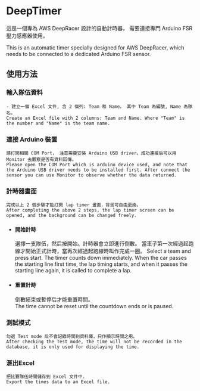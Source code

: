 # DeepTimer

這是一個專為 AWS DeepRacer 設計的自動計時器， 需要連接專門 Arduino FSR 壓力感應器使用。

This is an automatic timer specially designed for AWS DeepRacer, which needs to be connected to a dedicated Arduino FSR sensor.
 
## 使用方法

### 輸入隊伍資料
    - 建立一個 Excel 文件, 含 2 個列: Team 和 Name。 其中 Team 為編號, Name 為隊名。
    Create an Excel file with 2 columns: Team and Name. Where "Team" is the number and "Name" is the team name.

### 連接 Arduino 裝置
    請打開相關 COM Port， 注意需要安裝 Arduino USB driver。成功連接后可以用 Monitor 去觀察是否有資料回傳。
    Please open the COM Port which is arduino device used, and note that the Arduino USB driver needs to be installed first. After connect the sensor you can use Monitor to observe whether the data returned.

### 計時器畫面
    完成以上 2 個步驟才能打開 lap timer 畫面，背景可自由更換。
    After completing the above 2 steps, the lap timer screen can be opened, and the background can be changed freely.
 
- #### 開始計時  
    選擇一支隊伍，然后按開始。計時器會立即進行倒數。 當車子第一次經過起跑線才開始正式計時，當再次經過起跑線時叫作完成一圈。
    Select a team and press start. The timer counts down immediately. When the car passes the starting line first time, the lap timing starts, and when it passes the starting line again, it is called to complete a lap.

- #### 重置計時  
    倒數結束或暫停后才能重置時間。  
    The time cannot be reset until the countdown ends or is paused.
    
### 測試模式
    勾選 Test mode 后不會記錄時間到資料庫，只作顯示時間之用。
    After checking the Test mode, the time will not be recorded in the database, it is only used for displaying the time.

### 滙出Excel
    把比賽隊伍時間儲存到 Excel 文件中.
    Export the times data to an Excel file.

